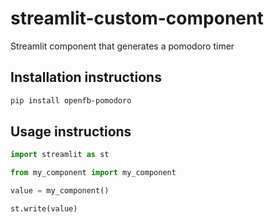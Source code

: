 # streamlit-custom-component

Streamlit component that generates a pomodoro timer

## Installation instructions

```sh
pip install openfb-pomodoro
```

## Usage instructions

```python
import streamlit as st

from my_component import my_component

value = my_component()

st.write(value)
```